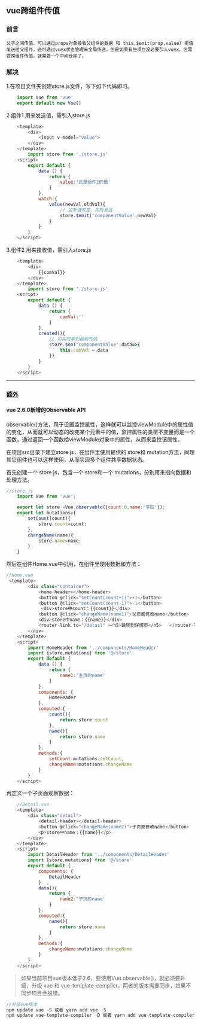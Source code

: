 ## vue跨组件传值

### 前言

    父子之间传值，可以通过props对象接收父组件的数据 和 this.$emit(prop,value) 把值发送给父组件，还可通过vuex状态管理来全局传递，但是如果有些项目没必要引入vuex，但需要跨组件传值，就需要一个中间仓库了。

### 解决
1.在项目文件夹创建store.js文件，写下如下代码即可。
``` js
    import Vue from 'vue'
    export default new Vue()
```

2.组件1 用来发送值，需引入store.js
```js
    <template>
        <div>
            <input v-model="value">
        </div>
    </template>
        import store from './store.js'
    <script>
        export default {
            data () {
                return {
                    value:'这是组件1的值'
                }
            },
            watch:{
                value(newVal,oldVal){
                    // 监听值改变，实时发送
                    store.$emit('componentValue',newVal)
                }
            }
        }
    </script>
```
3.组件2  用来接收值，需引入store.js
```js
    <template>
        <div>
            {{comVal}}
        </div>
    </template>
        import store from './store.js'
    <script>
        export default {
            data () {
                return {
                    comVal:''
                }
            },
            created(){
                // 可实时拿到最新的值
                store.$on('componentValue',data=>{
                    this.comVal = data
                })
            }
        }
    </script>
```
***
### [额外](https://segmentfault.com/a/1190000019292569)
#### vue 2.6.0新增的Observable API
observable()方法，用于设置监控属性，这样就可以监控viewModule中的属性值的变化，从而就可以动态的改变某个元素中的值，监控属性的类型不变量而是一个函数，通过返回一个函数给viewModule对象中的属性，从而来监控该属性。

在项目src目录下建立store.js，在组件里使用提供的 store和 mutation方法，同理其它组件也可以这样使用，从而实现多个组件共享数据状态。

首先创建一个 store.js，包含一个 store和一个 mutations，分别用来指向数据和处理方法。
```js
//store.js
    import Vue from 'vue';

    export let store =Vue.observable({count:0,name:'李四'});
    export let mutations={
        setCount(count){
            store.count=count;
        },
        changeName(name){
            store.name=name;
        }
    }
```
然后在组件Home.vue中引用，在组件里使用数据和方法：

```js
//Home.vue
 <template>
        <div class="container">
            <home-header></home-header>
            <button @click="setCount(count+1)">+1</button>
            <button @click="setCount(count-1)">-1</button>
             <div>store中count：{{count}}</div>
            <button @click="changeName(name1)">父页面修改name</button>
            <div>store中name：{{name}}</div>
            <router-link to="/detail" ><h5>跳转到详情页</h5>   </router-link>
        </div>
    </template>
    <script>
        import HomeHeader from '../components/HomeHeader'
        import {store,mutations} from '@/store'
        export default {
            data () {
                return {
                    name1:'主页的name'
                }
            },
            components: {
                HomeHeader
            },
            computed:{
                count(){
                    return store.count
                },
                name(){
                    return store.name
                }
            },
            methods:{
                setCount:mutations.setCount,
                changeName:mutations.changeName
            }
        }
    </script>
```
再定义一个子页面观察数据：
```js
    //Detail.vue
    <template>
        <div class="detail">
            <detail-header></detail-header>
            <button @click="changeName(name2)">子页面修改name</button>
            <p>store中name：{{name}}</p>
        </div>
    </template>
    <script>
        import DetailHeader from '../components/DetailHeader'
        import {store,mutations} from '@/store'
        export default {
            components: {
                DetailHeader
            }  ,
            data(){
                return {
                    name2:'子页的name'
                }
            },
            computed:{
                name(){
                    return store.name
                }
            },
            methods:{
                changeName:mutations.changeName
            }
        }
    </script>
```
> 如果当前项目vue版本低于2.6，要使用Vue.observable()，就必须要升级，升级 vue 和 vue-template-compiler，两者的版本需要同步，如果不同步项目会报错。
```js
//升级vue版本
npm update vue -S 或者 yarn add vue -S
npm update vue-template-compiler -D 或者 yarn add vue-template-compiler -D
```